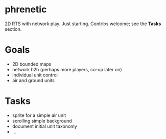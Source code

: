 phrenetic
=========

2D RTS with network play. Just starting. Contribs welcome; see the **Tasks** section.

# Goals
* 2D bounded maps
* network h2h (perhaps more players, co-op later on)
* individual unit control
* air and ground units

# Tasks
* sprite for a simple air unit
* scrolling simple background
* document initial unit taxonomy
* ...



